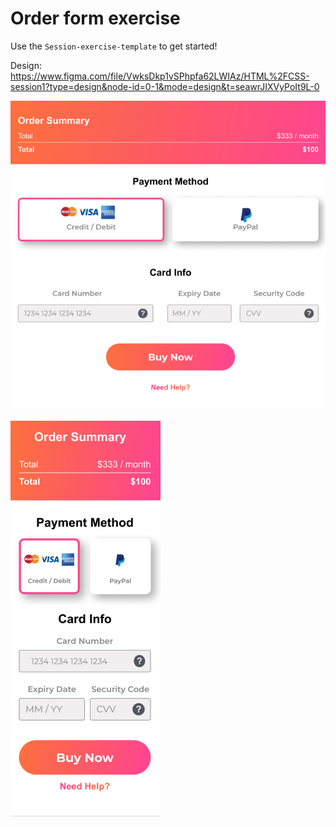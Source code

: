 # Order form exercise

Use the `Session-exercise-template` to get started!

Design:
https://www.figma.com/file/VwksDkp1vSPhpfa62LWIAz/HTML%2FCSS-session1?type=design&node-id=0-1&mode=design&t=seawrJIXVyPoIt9L-0

![Desktop design](image.png)

![Mobile design](image-1.png)
